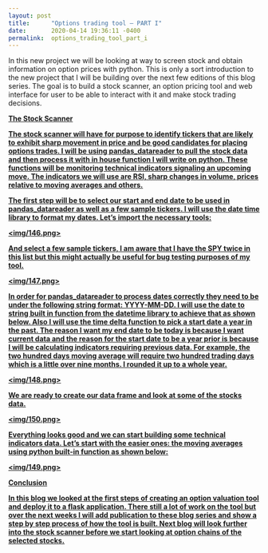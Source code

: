 ```yaml
---
layout: post
title:      "Options trading tool – PART I"
date:       2020-04-14 19:36:11 -0400
permalink:  options_trading_tool_part_i
---
```



In this new project we will be looking at way to screen stock and obtain information on option prices with python. This is only a sort introduction to the new project that I will be building over the next few editions of this blog series. The goal is to build a stock scanner, an option pricing tool and web interface for user to  be able to interact with it and make stock trading decisions.

<b><u>The Stock Scanner<u>

The stock scanner will have for purpose to identify tickers that are likely to exhibit sharp movement in price and be good candidates for placing options trades. I will be using pandas_datareader to pull the stock data and then process it with in house function  I will write on python. These functions will be monitoring technical indicators signaling an upcoming move. The indicators we will use are RSI, sharp changes in volume, prices relative to moving averages and others. <br>

The first step will be to select our start and end date to be used in pandas_datareader  as well as a few sample tickers. I will use the date time library to format my dates. Let’s import the necessary tools:

<img/146.png>

And select a few sample tickers, I am aware that I have the SPY twice in this list but this might actually be useful for bug testing purposes of my tool.

<img/147.png>

In order for pandas_datareader to process dates correctly they need to be under the following string format: YYYY-MM-DD. I will use the date to string built in function from the datetime library to achieve that as shown below. Also I will use the time delta function to pick a start date a year in the past. The reason I want my end date to be today is because I want current data and the reason for the start date to be a year prior is because I will be calculating indicators requiring previous data. For example, the two hundred days moving average will require two hundred trading days which is a little over nine months. I rounded it up to a whole year.

<img/148.png>

We are ready to create our data frame and look at some of the stocks data.

<img/150.png>

Everything looks good and we can start building some technical indicators data. Let’s start with the easier ones: the moving averages using python built-in function as shown below:

<img/149.png>

<b><u>Conclusion<u>

In this blog we looked at the first steps of creating an option valuation tool and deploy it to a flask application. There still a lot of work on the tool but over the next weeks I will add publication to these blog series and show a step by step process of how the tool is built. Next blog will look further into the stock scanner before we start looking at option chains of the selected stocks. 


